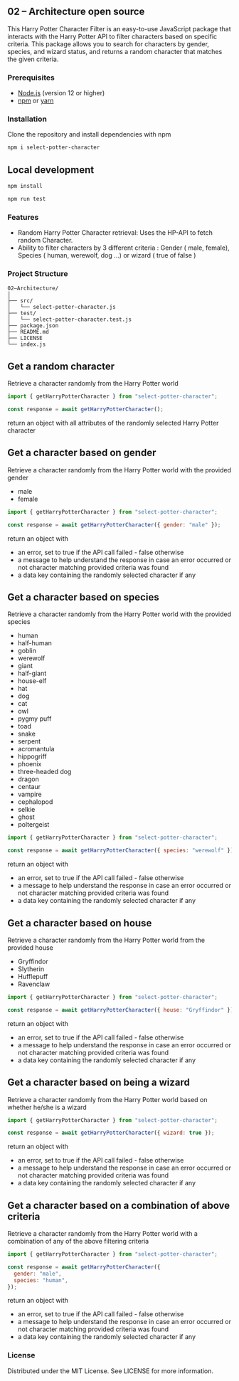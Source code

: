## 02 – Architecture open source

This Harry Potter Character Filter is an easy-to-use JavaScript package that interacts with the Harry Potter API to filter characters based on specific criteria. This package allows you to search for characters by gender, species, and wizard status, and returns a random character that matches the given criteria.

### Prerequisites

- [Node.js](https://nodejs.org/) (version 12 or higher)
- [npm](https://www.npmjs.com/) or [yarn](https://yarnpkg.com/)

### Installation

Clone the repository and install dependencies with npm

```bash
npm i select-potter-character
```

## Local development

```bash
npm install
```

```bash
npm run test
```

### Features

- Random Harry Potter Character retrieval: Uses the HP-API to fetch random Character.
- Ability to filter characters by 3 different criteria : Gender ( male, female), Species ( human, werewolf, dog ...) or wizard ( true of false )

### Project Structure

```
02–Architecture/
│
├── src/
│   └── select-potter-character.js
├── test/
│   └── select-potter-character.test.js
├── package.json
├── README.md
├── LICENSE
└── index.js
```

## Get a random character

Retrieve a character randomly from the Harry Potter world

```js
import { getHarryPotterCharacter } from "select-potter-character";

const response = await getHarryPotterCharacter();
```

return an object with all attributes of the randomly selected Harry Potter character

## Get a character based on gender

Retrieve a character randomly from the Harry Potter world with the provided gender

- male
- female

```js
import { getHarryPotterCharacter } from "select-potter-character";

const response = await getHarryPotterCharacter({ gender: "male" });
```

return an object with

- an error, set to true if the API call failed - false otherwise
- a message to help understand the response in case an error occurred or not character matching provided criteria was found
- a data key containing the randomly selected character if any

## Get a character based on species

Retrieve a character randomly from the Harry Potter world with the provided species

- human
- half-human
- goblin
- werewolf
- giant
- half-giant
- house-elf
- hat
- dog
- cat
- owl
- pygmy puff
- toad
- snake
- serpent
- acromantula
- hippogriff
- phoenix
- three-headed dog
- dragon
- centaur
- vampire
- cephalopod
- selkie
- ghost
- poltergeist

```js
import { getHarryPotterCharacter } from "select-potter-character";

const response = await getHarryPotterCharacter({ species: "werewolf" });
```

return an object with

- an error, set to true if the API call failed - false otherwise
- a message to help understand the response in case an error occurred or not character matching provided criteria was found
- a data key containing the randomly selected character if any

## Get a character based on house

Retrieve a character randomly from the Harry Potter world from the provided house

- Gryffindor
- Slytherin
- Hufflepuff
- Ravenclaw

```js
import { getHarryPotterCharacter } from "select-potter-character";

const response = await getHarryPotterCharacter({ house: "Gryffindor" });
```

return an object with

- an error, set to true if the API call failed - false otherwise
- a message to help understand the response in case an error occurred or not character matching provided criteria was found
- a data key containing the randomly selected character if any

## Get a character based on being a wizard

Retrieve a character randomly from the Harry Potter world based on whether he/she is a wizard

```js
import { getHarryPotterCharacter } from "select-potter-character";

const response = await getHarryPotterCharacter({ wizard: true });
```

return an object with

- an error, set to true if the API call failed - false otherwise
- a message to help understand the response in case an error occurred or not character matching provided criteria was found
- a data key containing the randomly selected character if any

## Get a character based on a combination of above criteria

Retrieve a character randomly from the Harry Potter world with a combination of any of the above filtering criteria

```js
import { getHarryPotterCharacter } from "select-potter-character";

const response = await getHarryPotterCharacter({
  gender: "male",
  species: "human",
});
```

return an object with

- an error, set to true if the API call failed - false otherwise
- a message to help understand the response in case an error occurred or not character matching provided criteria was found
- a data key containing the randomly selected character if any

### License

Distributed under the MIT License. See LICENSE for more information.
